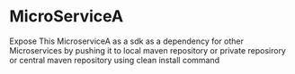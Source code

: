 # MicroServiceA
Expose This MicroserviceA as a sdk as a dependency for other Microservices by pushing it to local maven repository or private reposirory or central maven repository using clean install command
